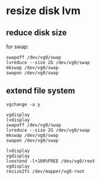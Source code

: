 # resize disk lvm
## reduce disk size

for swap:

```
swapoff /dev/vg0/swap
lvreduce --size 2G /dev/vg0/swap
mkswap /dev/vg0/swap
swapon /dev/vg0/swap
```

## extend file system

```
vgchange -a y

vgdisplay
lvdisplay
swapoff /dev/vg0/swap
lvreduce --size 2G /dev/vg0/swap
mkswap /dev/vg0/swap
swapon /dev/vg0/swap

lvdisplay
vgdisplay
lvextend -l+100%FREE /dev/vg0/root
vgdisplay
resize2fs /dev/mapper/vg0-root
```

